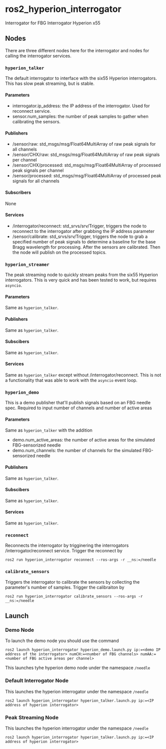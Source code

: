# ros2_hyperion_interrogator
Interrogator for FBG Interrogator Hyperion x55

## Nodes
There are three different nodes here for the interrogator and nodes for calling the interrogator services.

### `hyperion_talker`
The default interrogator to interface with the six55 Hyperion interrogators. This has slow peak streaming, but is stable.

#### Parameters
* interrogator.ip_address: the IP address of the interrogator. Used for reconnect service.
* sensor.num_samples: the number of peak samples to gather when calibrating the sensors. 

#### Publishers
* /sensor/raw: std_msgs/msg/Float64MultiArray of raw peak signals for all channels
* /sensor/CHX/raw: std_msgs/msg/Float64MultiArray of raw peak signals per channel
* /sensor/CHX/processed: std_msgs/msg/Float64MultiArray of processed peak signals per channel
* /sensor/processed: std_msgs/msg/Float64MultiArray of processed peak signals for all channels

#### Subscribers
None

#### Services
* /interrogator/reconnect: std_srvs/srv/Trigger, triggers the node to reconnect to the interrogator after grabbing the IP address parameter
* /sensor/calibrate: std_srvs/srv/Trigger, triggers the node to grab a specified number of peak signals to determine a baseline for the base Bragg wavelength for processing.
  After the sensors are calibrated. Then the node will publish on the processed topics.

### `hyperion_streamer`
The peak streaming node to quickly stream peaks from the six55 Hyperion interrogators. This is very quick and has been tested to work, but requires `asyncio`.

#### Parameters
Same as `hyperion_talker`.

#### Publishers
Same as `hyperion_talker`.

#### Subscibers
Same as `hyperion_talker`.

#### Services
Same as `hyperion_talker` except without /interrogator/reconnect. This is not a functionality that was able to work with the `asyncio` event loop.

### `hyperion_demo`
This is a demo publisher that'll publish signals based on an FBG needle spec. Required to input number of channels and number of active areas
#### Parameters
Same as `hyperion_talker` with the addition
* demo.num_active_areas: the number of active areas for the simulated FBG-sensorized needle
* demo.num_channels: the number of channels for the simulated FBG-sensorized needle

#### Publishers
Same as `hyperion_talker`.

#### Subscibers
Same as `hyperion_talker`.

#### Services
Same as `hyperion_talker`.

### `reconnect`
Reconnects the interrogator by trigginering the interrogators /interrogator/reconnect service. Trigger the reconnect by

``ros2 run hyperion_interrogator reconnect --ros-args -r __ns:=/needle``

### `calibrate_sensors`
Triggers the interrogator to calibrate the sensors by collecting the parameter's number of samples. Trigger the calibraiton by

``ros2 run hyperion_interrogator calibrate_sensors --ros-args -r __ns:=/needle``

## Launch
### Demo Node
To launch the demo node you should use the command

``ros2 launch hyperion_interrogator hyperion_demo.launch.py ip:=<demo IP address of the interrogator> numCH:=<number of FBG channels> numAA:=<number of FBG active areas per channel>``

This launches tyhe hyperion demo node under the namespace `/needle`

### Default Interrogator Node
This launches the hyperion interrogator under the namespace `/needle`

``ros2 launch hyperion_interrogator hyperion_talker.launch.py ip:=<IP address of hyperion interrogator>``

### Peak Streaming Node
This launches the hyperion interrogator under the namespace `/needle`

``ros2 launch hyperion_interrogator hyperion_talker.launch.py ip:=<IP address of hyperion interrogator>``
